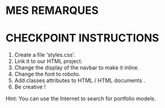 # MES REMARQUES

# CHECKPOINT INSTRUCTIONS

1. Create a file 'styles.css'.
2. Link it to our HTML project.
3. Change the display of the navbar to make it inline.
4. Change the font to roboto.
5. Add classes attributes to HTML / HTML documents .
6. Be creative !

Hint: You can use the Internet to search for portfolio models.

